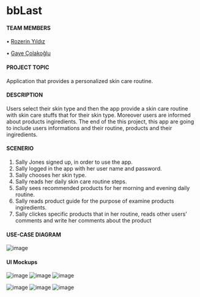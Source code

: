 # bbLast

#### TEAM MEMBERS
  • [Rozerin Yıldız](https://github.com/rozerinyildiz)
  
  • [Gaye Çolakoğlu](https://github.com/gayecolakoglu)

#### PROJECT TOPIC
  Application that provides a personalized skin care routine.


#### DESCRIPTION
  Users select their skin type and then the app provide a skin care routine with skin care stuffs that for their skin type. Moreover users are informed about products ingiredients. The end of the this project, this app are going to 
include users informations and their routine, products and their ingiredients.


#### SCENERIO
  1. Sally Jones signed up, in order to use the app.
  2. Sally logged in the app with her user name and password.
  3. Sally chooses her skin type.
  4. Sally reads her daily skin care routine steps.
  5. Sally sees recommended products for her morning and evening daily routine.
  6. Sally reads product guide for the purpose of examine products ingiredients. 
  7. Sally clickes specific products that in her routine, reads other users’ comments and write her comments about the product
  
  
 #### USE-CASE DIAGRAM
 
![image](https://user-images.githubusercontent.com/55553433/152352418-2f904f9a-b8aa-45f0-bf91-7c5006b3cfdb.png)


#### UI Mockups

![image](https://user-images.githubusercontent.com/55553433/152354633-19b2475e-a77f-42e4-af57-8c4c82ed402a.png)  ![image](https://user-images.githubusercontent.com/55553433/152354689-977e6086-c8d6-4fe4-a4fa-b57e701c8e2f.png)  ![image](https://user-images.githubusercontent.com/55553433/152354760-ea739789-2e9a-4dba-9f99-c1e68915e604.png)

![image](https://user-images.githubusercontent.com/55553433/152354826-1cfad6c1-77ce-43c2-a51a-36deb428ed8d.png)  ![image](https://user-images.githubusercontent.com/55553433/152354885-0546141e-87b3-4779-961a-13b2d03e2ea7.png)  ![image](https://user-images.githubusercontent.com/55553433/152354922-82636084-868b-4aef-907a-cc7d70cfdef6.png)









